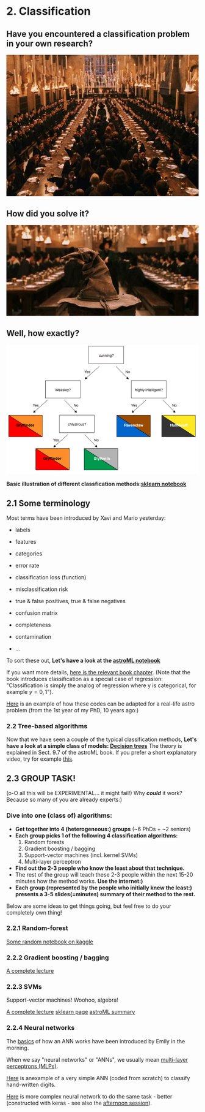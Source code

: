 
# 2. Classification

## Have you encountered a classification problem in your own research? 

![Problem: group new students!](./images/new_students.jpg)










## How did you solve it?

![Solution: the sorting hat?](./images/sorting_hat.jpg)










## Well, how exactly? 

![Inside the hat](./images/decision_tree.png)

**Basic illustration of different classfication methods:[sklearn notebook](2_0_classifier_comparison_sklearn.ipynb)**

## 2.1 Some terminology

Most terms have been introduced by Xavi and Mario yesterday:

* labels
* features
* categories

* error rate
* classification loss (function)
* misclassification risk

* true & false positives, true & false negatives
* confusion matrix
* completeness
* contamination 
* ...

To sort these out, 
**Let's have a look at the [astroML notebook](2_1_classification_astroML.ipynb)**

If you want more details, [here is the relevant book chapter](Material/Ivezic2020_09_classification.pdf). (Note that the book introduces classification as a special case of regression: "Classification is simply the analog of regression where y is categorical, for example $y = {0, 1}$").

[Here](Material/Anders2014_classification_poster.pdf) is an example of how these codes can be adapted for a real-life astro problem (from the 1st year of my PhD, 10 years ago:)

### 2.2 Tree-based algorithms

Now that we have seen a couple of the typical classification methods, **Let's have a look at a simple class of models: [Decision trees](2_2_decision_tree_classification.ipynb)** 
The theory is explained in Sect. 9.7 of the astroML book. If you prefer a short explanatory video, try for example [this](https://www.youtube.com/watch?v=JcI5E2Ng6r4). 

## 2.3 GROUP TASK! 

(o-O all this will be EXPERIMENTAL... it might fail!)
Why ***could*** it work? Because so many of you are already experts:)

### Dive into one (class of) algorithms:

* **Get together into 4 (heterogeneous:) groups** (~6 PhDs + ~2 seniors) 
* **Each group picks 1 of the following 4 classification algorithms:**
    1. Random forests
    2. Gradient boosting / bagging
    3. Support-vector machines (incl. kernel SVMs)
    4. Multi-layer perceptron
* **Find out the 2-3 people who know the least about that technique.**
* The rest of the group will teach these 2-3 people within the next 15-20 minutes how the method works. **Use the internet:)**
* **Each group (represented by the people who initially knew the least:) presents a 3-5 slides(=minutes) summary of their method to the rest.**

Below are some ideas to get things going, but feel free to do your completely own thing!

### 2.2.1 Random-forest

[Some random notebook on kaggle](https://www.kaggle.com/code/prashant111/random-forest-classifier-tutorial)

### 2.2.2 Gradient boosting / bagging

[A complete lecture](https://www.youtube.com/watch?v=UHBmv7qCey4)

### 2.2.3 SVMs

Support-vector machines! Woohoo, algebra! 

[A complete lecture](https://www.youtube.com/watch?v=_PwhiWxHK8o)
[sklearn page](https://scikit-learn.org/stable/modules/svm.html)
[astroML summary](https://www.astroml.org/astroML-notebooks/chapter9/astroml_chapter9_Classification.html#support-vector-machines)

### 2.2.4 Neural networks

The [basics](https://github.com/zingale/computational_astrophysics/blob/main/content/machine-learning/neural-net-basics.md) of how an ANN works have been introduced by Emily in the morning. 

When we say "neural networks" or "ANNs", we usually mean [multi-layer perceptrons (MLPs)](https://scikit-learn.org/stable/modules/neural_networks_supervised.html#multi-layer-perceptron).

[Here](https://github.com/zingale/computational_astrophysics/blob/main/content/machine-learning/neural-net-mnist.ipynb) is anexample of a very simple ANN (coded from scratch) to classify hand-written digits.

[Here](https://github.com/zingale/computational_astrophysics/blob/main/content/machine-learning/keras-mnist.ipynb) is more complex neural network to do the same task - better (constructed with keras - see also the [afternoon session](04_convolutional_neural_networks.md)).


